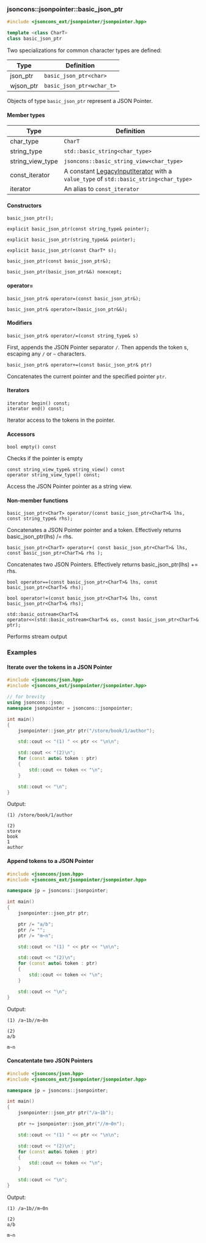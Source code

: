 ### jsoncons::jsonpointer::basic_json_ptr

```c++
#include <jsoncons_ext/jsonpointer/jsonpointer.hpp>

template <class CharT>
class basic_json_ptr
```

Two specializations for common character types are defined:

Type      |Definition
----------|------------------------------
json_ptr   |`basic_json_ptr<char>`
wjson_ptr  |`basic_json_ptr<wchar_t>`

Objects of type `basic_json_ptr` represent a JSON Pointer.

#### Member types
Type        |Definition
------------|------------------------------
char_type   | `CharT`
string_type | `std::basic_string<char_type>`
string_view_type | `jsoncons::basic_string_view<char_type>`
const_iterator | A constant [LegacyInputIterator](https://en.cppreference.com/w/cpp/named_req/InputIterator) with a `value_type` of `std::basic_string<char_type>`
iterator    | An alias to `const_iterator`

#### Constructors

    basic_json_ptr();

    explicit basic_json_ptr(const string_type& pointer);

    explicit basic_json_ptr(string_type&& pointer);

    explicit basic_json_ptr(const CharT* s);

    basic_json_ptr(const basic_json_ptr&);

    basic_json_ptr(basic_json_ptr&&) noexcept;

#### operator=

    basic_json_ptr& operator=(const basic_json_ptr&);

    basic_json_ptr& operator=(basic_json_ptr&&);

#### Modifiers

    basic_json_ptr& operator/=(const string_type& s)
First, appends the JSON Pointer separator `/`. Then appends the token s, escaping any `/` or `~` characters.

    basic_json_ptr& operator+=(const basic_json_ptr& ptr)
Concatenates the current pointer and the specified pointer `ptr`. 

#### Iterators

    iterator begin() const;
    iterator end() const;
Iterator access to the tokens in the pointer.

#### Accessors

    bool empty() const
Checks if the pointer is empty

    const string_view_type& string_view() const
    operator string_view_type() const;
Access the JSON Pointer pointer as a string view.

#### Non-member functions
    basic_json_ptr<CharT> operator/(const basic_json_ptr<CharT>& lhs, const string_type& rhs);
Concatenates a JSON Pointer pointer and a token. Effectively returns basic_json_ptr<CharT>(lhs) /= rhs.

    basic_json_ptr<CharT> operator+( const basic_json_ptr<CharT>& lhs, const basic_json_ptr<CharT>& rhs );
Concatenates two JSON Pointers. Effectively returns basic_json_ptr<CharT>(lhs) += rhs.

    bool operator==(const basic_json_ptr<CharT>& lhs, const basic_json_ptr<CharT>& rhs);

    bool operator!=(const basic_json_ptr<CharT>& lhs, const basic_json_ptr<CharT>& rhs);

    std::basic_ostream<CharT>&
    operator<<(std::basic_ostream<CharT>& os, const basic_json_ptr<CharT>& ptr);
Performs stream output

### Examples

#### Iterate over the tokens in a JSON Pointer

```c++
#include <jsoncons/json.hpp>
#include <jsoncons_ext/jsonpointer/jsonpointer.hpp>

// for brevity
using jsoncons::json; 
namespace jsonpointer = jsoncons::jsonpointer;

int main()
{
    jsonpointer::json_ptr ptr("/store/book/1/author");

    std::cout << "(1) " << ptr << "\n\n";

    std::cout << "(2)\n";
    for (const auto& token : ptr)
    {
        std::cout << token << "\n";
    }

    std::cout << "\n";
}
```
Output:
```
(1) /store/book/1/author

(2)
store
book
1
author
```

#### Append tokens to a JSON Pointer

```c++
#include <jsoncons/json.hpp>
#include <jsoncons_ext/jsonpointer/jsonpointer.hpp>

namespace jp = jsoncons::jsonpointer;

int main()
{
    jsonpointer::json_ptr ptr;

    ptr /= "a/b";
    ptr /= "";
    ptr /= "m~n";

    std::cout << "(1) " << ptr << "\n\n";

    std::cout << "(2)\n";
    for (const auto& token : ptr)
    {
        std::cout << token << "\n";
    }

    std::cout << "\n";
}
```
Output:
```
(1) /a~1b//m~0n

(2)
a/b

m~n
```

#### Concatentate two JSON Pointers

```c++
#include <jsoncons/json.hpp>
#include <jsoncons_ext/jsonpointer/jsonpointer.hpp>

namespace jp = jsoncons::jsonpointer;

int main()
{
    jsonpointer::json_ptr ptr("/a~1b");

    ptr += jsonpointer::json_ptr("//m~0n");

    std::cout << "(1) " << ptr << "\n\n";

    std::cout << "(2)\n";
    for (const auto& token : ptr)
    {
        std::cout << token << "\n";
    }

    std::cout << "\n";
}
```
Output:
```
(1) /a~1b//m~0n

(2)
a/b

m~n
```

